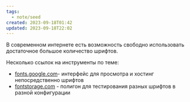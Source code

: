 ```yaml
---
tags:
  - note/seed
created: 2023-09-18T01:42
updated: 2023-09-18T22:02
---
```

В современном интернете есть возможность свободно использовать достаточное большое количество шрифтов.

Несколько ссылок на инструменты по теме:
- [fonts.google.com](https://fonts.google.com)- интерфейс для просмотра и хостинг непосредственно шрифтов
- [fontstorage.com](https://fontstorage.com/polygon/) - полигон для тестирования разных шрифтов в разной конфигурации